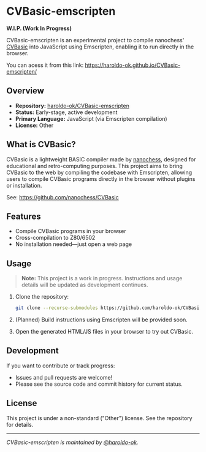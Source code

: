 # CVBasic-emscripten

**W.I.P. (Work In Progress)**

CVBasic-emscripten is an experimental project to compile nanochess' [CVBasic](https://github.com/nanochess/CVBasic) into JavaScript using Emscripten, enabling it to run directly in the browser.

You can acess it from this link: https://haroldo-ok.github.io/CVBasic-emscripten/

## Overview

- **Repository:** [haroldo-ok/CVBasic-emscripten](https://github.com/haroldo-ok/CVBasic-emscripten)
- **Status:** Early-stage, active development
- **Primary Language:** JavaScript (via Emscripten compilation)
- **License:** Other

## What is CVBasic?

CVBasic is a lightweight BASIC compiler made by [nanochess](https://github.com/nanochess), designed for educational and retro-computing purposes. This project aims to bring CVBasic to the web by compiling the codebase with Emscripten, allowing users to compile CVBasic programs directly in the browser without plugins or installation.

See: https://github.com/nanochess/CVBasic

## Features

- Compile CVBasic programs in your browser
- Cross-compilation to Z80/6502
- No installation needed—just open a web page

## Usage

> **Note:** This project is a work in progress. Instructions and usage details will be updated as development continues.

1. Clone the repository:
    ```bash
    git clone --recurse-submodules https://github.com/haroldo-ok/CVBasic-emscripten.git
    ```
2. (Planned) Build instructions using Emscripten will be provided soon.

3. Open the generated HTML/JS files in your browser to try out CVBasic.

## Development

If you want to contribute or track progress:

- Issues and pull requests are welcome!
- Please see the source code and commit history for current status.

## License

This project is under a non-standard ("Other") license. See the repository for details.

---

*CVBasic-emscripten is maintained by [@haroldo-ok](https://github.com/haroldo-ok).*